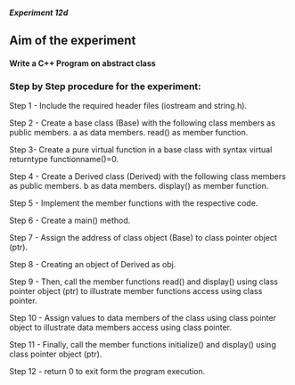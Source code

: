##### Experiment 12d
## Aim of the experiment
#### Write a C++ Program on abstract class
### Step by Step procedure for the experiment:

Step 1 - Include the required header files (iostream and string.h).

Step 2 - Create a base class (Base) with the following class members as public members.
a as data members.
read() as member function.

Step 3- Create a pure virtual function in a base class with syntax virtual returntype functionname()=0.

Step 4 - Create a Derived class (Derived) with the following class members as public members.
b as data members.
display() as member function.

Step 5 - Implement the member functions with the respective code.

Step 6 - Create a main() method. 

Step 7 - Assign the address of class object (Base) to class pointer object (ptr).

Step 8 - Creating an object of Derived as obj.

Step 9 - Then, call the member functions read() and display() using class pointer object (ptr) to illustrate member functions access using class pointer.

Step 10 - Assign values to data members of the class using class pointer object to illustrate data members access using class pointer.

Step 11 - Finally, call the member functions initialize() and display() using class pointer object (ptr).

Step 12 - return 0 to exit form the program execution.

